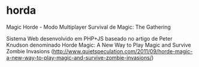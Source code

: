 # horda
Magic Horde - Modo Multiplayer Survival de Magic: The Gathering

Sistema Web desenvolvido em PHP+JS baseado no artigo de Peter Knudson denominado Horde Magic: A New Way to Play Magic and Survive Zombie Invasions (http://www.quietspeculation.com/2011/09/horde-magic-a-new-way-to-play-magic-and-survive-zombie-invasions/)
